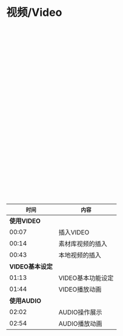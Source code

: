 # 视频/Video

<div id="youkuplayer" style="width:100%;height:450px;"></div>
<script type="text/javascript" src="http://player.youku.com/jsapi">
    player = new YKU.Player('youkuplayer',{
                                styleid: '0',
                                client_id: '35478c9be79d6b21',
                                vid: 'XNzQ0NzUyMjAw',
                                autoplay: false,
                                show_related: true
                                });
</script>


| `时间` | `内容` |
| -- | -- |
| **使用VIDEO** ||
| 00:07 | 插入VIDEO |
| 00:14 | 素材库视频的插入 |
| 00:43 | 本地视频的插入 |
| **VIDEO基本设定** ||
| 01:13 | VIDEO基本功能设定 |
| 01:44 | VIDEO播放动画 |
| **使用AUDIO** ||
| 02:02 | AUDIO操作展示 |
| 02:54 | AUDIO播放动画 |


